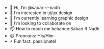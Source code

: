 - 👋 Hi, I’m @sabari-r-nadh
- 👀 I’m interested in ui/ux design
- 🌱 I’m currently learning graphic design
- 💞️ I’m looking to collaborate on 
- 📫 How to reach me behance:Sabari R Nadh
- 😄 Pronouns: His/Him
- ⚡ Fun fact: passionate!

<!---
sabari-r-nadh/sabari-r-nadh is a ✨ special ✨ repository because its `README.md` (this file) appears on your GitHub profile.
You can click the Preview link to take a look at your changes.
--->
